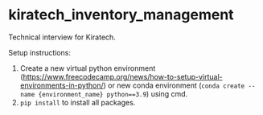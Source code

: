 # kiratech_inventory_management
Technical interview for Kiratech.

Setup instructions:
1. Create a new virtual python environment (https://www.freecodecamp.org/news/how-to-setup-virtual-environments-in-python/) or new conda environment (```conda create --name {environment_name} python==3.9```) using cmd.
2. ```pip install``` to install all packages.
